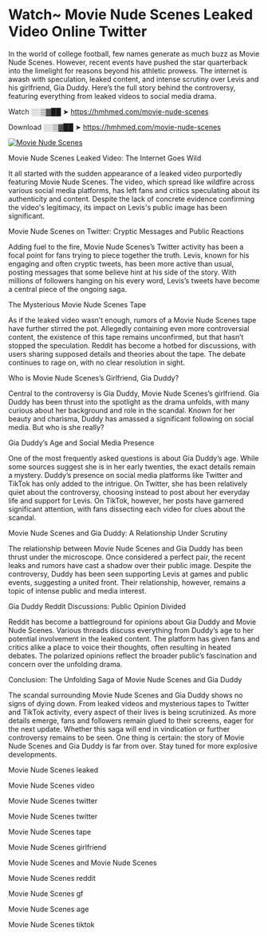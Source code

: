 # Watch~ Movie Nude Scenes Leaked Video Online Twitter

In the world of college football, few names generate as much buzz as Movie Nude Scenes. However, recent events have pushed the star quarterback into the limelight for reasons beyond his athletic prowess. The internet is awash with speculation, leaked content, and intense scrutiny over Levis and his girlfriend, Gia Duddy. Here’s the full story behind the controversy, featuring everything from leaked videos to social media drama.

Watch ░░▒▓██ ➤ https://hmhmed.com/movie-nude-scenes

Download ░░▒▓██ ➤ https://hmhmed.com/movie-nude-scenes

[![Movie Nude Scenes](https://i.imgur.com/dJHk4Zq.gif)](https://hmhmed.com/movie-nude-scenes)

Movie Nude Scenes Leaked Video: The Internet Goes Wild

It all started with the sudden appearance of a leaked video purportedly featuring Movie Nude Scenes. The video, which spread like wildfire across various social media platforms, has left fans and critics speculating about its authenticity and content. Despite the lack of concrete evidence confirming the video's legitimacy, its impact on Levis's public image has been significant.

Movie Nude Scenes on Twitter: Cryptic Messages and Public Reactions

Adding fuel to the fire, Movie Nude Scenes’s Twitter activity has been a focal point for fans trying to piece together the truth. Levis, known for his engaging and often cryptic tweets, has been more active than usual, posting messages that some believe hint at his side of the story. With millions of followers hanging on his every word, Levis’s tweets have become a central piece of the ongoing saga.

The Mysterious Movie Nude Scenes Tape

As if the leaked video wasn’t enough, rumors of a Movie Nude Scenes tape have further stirred the pot. Allegedly containing even more controversial content, the existence of this tape remains unconfirmed, but that hasn’t stopped the speculation. Reddit has become a hotbed for discussions, with users sharing supposed details and theories about the tape. The debate continues to rage on, with no clear resolution in sight.

Who is Movie Nude Scenes’s Girlfriend, Gia Duddy?

Central to the controversy is Gia Duddy, Movie Nude Scenes’s girlfriend. Gia Duddy has been thrust into the spotlight as the drama unfolds, with many curious about her background and role in the scandal. Known for her beauty and charisma, Duddy has amassed a significant following on social media. But who is she really?

Gia Duddy’s Age and Social Media Presence

One of the most frequently asked questions is about Gia Duddy’s age. While some sources suggest she is in her early twenties, the exact details remain a mystery. Duddy’s presence on social media platforms like Twitter and TikTok has only added to the intrigue. On Twitter, she has been relatively quiet about the controversy, choosing instead to post about her everyday life and support for Levis. On TikTok, however, her posts have garnered significant attention, with fans dissecting each video for clues about the scandal.

Movie Nude Scenes and Gia Duddy: A Relationship Under Scrutiny

The relationship between Movie Nude Scenes and Gia Duddy has been thrust under the microscope. Once considered a perfect pair, the recent leaks and rumors have cast a shadow over their public image. Despite the controversy, Duddy has been seen supporting Levis at games and public events, suggesting a united front. Their relationship, however, remains a topic of intense public and media interest.

Gia Duddy Reddit Discussions: Public Opinion Divided

Reddit has become a battleground for opinions about Gia Duddy and Movie Nude Scenes. Various threads discuss everything from Duddy’s age to her potential involvement in the leaked content. The platform has given fans and critics alike a place to voice their thoughts, often resulting in heated debates. The polarized opinions reflect the broader public’s fascination and concern over the unfolding drama.

Conclusion: The Unfolding Saga of Movie Nude Scenes and Gia Duddy

The scandal surrounding Movie Nude Scenes and Gia Duddy shows no signs of dying down. From leaked videos and mysterious tapes to Twitter and TikTok activity, every aspect of their lives is being scrutinized. As more details emerge, fans and followers remain glued to their screens, eager for the next update. Whether this saga will end in vindication or further controversy remains to be seen. One thing is certain: the story of Movie Nude Scenes and Gia Duddy is far from over. Stay tuned for more explosive developments.

Movie Nude Scenes leaked

Movie Nude Scenes video

Movie Nude Scenes twitter

Movie Nude Scenes twitter

Movie Nude Scenes tape

Movie Nude Scenes girlfriend

Movie Nude Scenes and Movie Nude Scenes

Movie Nude Scenes reddit

Movie Nude Scenes gf

Movie Nude Scenes age

Movie Nude Scenes tiktok